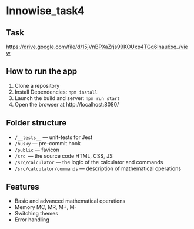 # Innowise_task4

## Task
https://drive.google.com/file/d/15jVnBPXaZrjs99KOUxp4TGq6Inau6xq_/view

## How to run the app
1. Clone a repository
2. Install Dependencies: `npm install`
3. Launch the build and server: `npm run start`
4. Open the browser at http://localhost:8080/

## Folder structure
- `/__tests__` — unit-tests for Jest
- `/husky` — pre-commit hook
- `/public` — favicon
- `/src `— the source code HTML, CSS, JS
- `/src/calculator` — the logic of the calculator and commands
- `/src/calculator/commands` — description of mathematical operations

## Features 
- Basic and advanced mathematical operations
- Memory  MC, MR, M+, M-
- Switching themes
- Error handling